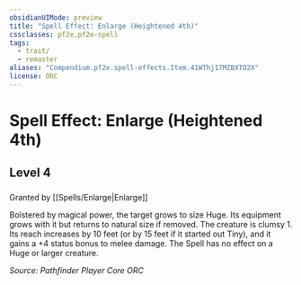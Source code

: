 ```yaml
---
obsidianUIMode: preview
title: "Spell Effect: Enlarge (Heightened 4th)"
cssclasses: pf2e,pf2e-spell
tags:
  - trait/
  - remaster
aliases: "Compendium.pf2e.spell-effects.Item.41WThj17MZBXTO2X"
license: ORC
---
```

# Spell Effect: Enlarge (Heightened 4th)
## Level 4
### 






Granted by [[Spells/Enlarge|Enlarge]]

Bolstered by magical power, the target grows to size Huge. Its equipment grows with it but returns to natural size if removed. The creature is clumsy 1. Its reach increases by 10 feet (or by 15 feet if it started out Tiny), and it gains a +4 status bonus to melee damage. The Spell has no effect on a Huge or larger creature.

*Source: Pathfinder Player Core*
*ORC*